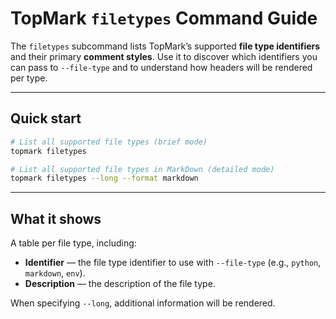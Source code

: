 <!--
topmark:header:start

  file         : filetypes.md
  file_relpath : docs/usage/commands/filetypes.md
  project      : TopMark
  license      : MIT
  copyright    : (c) 2025 Olivier Biot

topmark:header:end
-->

# TopMark `filetypes` Command Guide

The `filetypes` subcommand lists TopMark’s supported **file type identifiers** and their primary
**comment styles**. Use it to discover which identifiers you can pass to `--file-type` and to
understand how headers will be rendered per type.

______________________________________________________________________

## Quick start

```bash
# List all supported file types (brief mode)
topmark filetypes

# List all supported file types in MarkDown (detailed mode)
topmark filetypes --long --format markdown
```

______________________________________________________________________

## What it shows

A table per file type, including:

- **Identifier** — the file type identifier to use with `--file-type` (e.g., `python`, `markdown`,
  `env`).
- **Description** — the description of the file type.

When specifying `--long`, additional information will be rendered.
